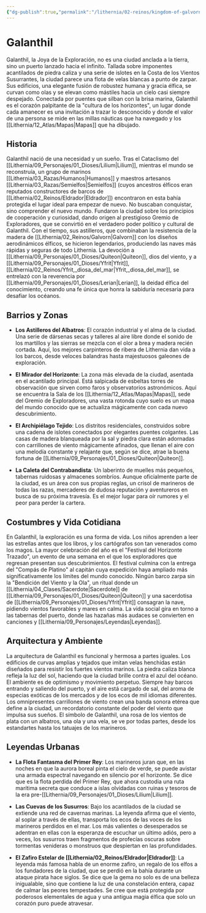 ```yaml
---
{"dg-publish":true,"permalink":"/lithernia/02-reinos/kingdom-of-galvorn/galanthil/","title":"Galanthil","tags":["lithernia","ciudad","Galvorn"]}
---
```


# Galanthil

Galanthil, la Joya de la Exploración, no es una ciudad anclada a la tierra, sino un puerto lanzado hacia el infinito. Tallada sobre imponentes acantilados de piedra caliza y una serie de islotes en la Costa de los Vientos Susurrantes, la ciudad parece una flota de velas blancas a punto de zarpar. Sus edificios, una elegante fusión de robustez humana y gracia élfica, se curvan como olas y se elevan como mástiles hacia un cielo casi siempre despejado. Conectada por puentes que silban con la brisa marina, Galanthil es el corazón palpitante de la "cultura de los horizontes", un lugar donde cada amanecer es una invitación a trazar lo desconocido y donde el valor de una persona se mide en las millas náuticas que ha navegado y los [[Lithernia/12_Atlas/Mapas\|Mapas]] que ha dibujado.

## Historia

Galanthil nació de una necesidad y un sueño. Tras el Cataclismo del [[Lithernia/09_Personajes/01_Dioses/Lilium\|Lilium]], mientras el mundo se reconstruía, un grupo de marinos [[Lithernia/03_Razas/Humanos\|Humanos]] y maestros artesanos [[Lithernia/03_Razas/Semielfos\|Semielfos]] (cuyos ancestros élficos eran reputados constructores de barcos de [[Lithernia/02_Reinos/Eldrador\|Eldrador]]) encontraron en esta bahía protegida el lugar ideal para empezar de nuevo. No buscaban conquistar, sino comprender el nuevo mundo. Fundaron la ciudad sobre los principios de cooperación y curiosidad, dando origen al prestigioso Gremio de Exploradores, que se convirtió en el verdadero poder político y cultural de Galanthil. Con el tiempo, sus astilleros, que combinaban la resistencia de la madera de [[Lithernia/02_Reinos/Galvorn\|Galvorn]] con los diseños aerodinámicos élficos, se hicieron legendarios, produciendo las naves más rápidas y seguras de todo Lithernia. La devoción a [[Lithernia/09_Personajes/01_Dioses/Quiteon\|Quiteon]], dios del viento, y a [[Lithernia/09_Personajes/01_Dioses/Yfrit\|Yfrit]], [[Lithernia/02_Reinos/Yfrit,_diosa_del_mar\|Yfrit,_diosa_del_mar]], se entrelazó con la reverencia por [[Lithernia/09_Personajes/01_Dioses/Lerian\|Lerian]], la deidad élfica del conocimiento, creando una fe única que honra la sabiduría necesaria para desafiar los océanos.

## Barrios y Zonas

- **Los Astilleros del Albatros**: El corazón industrial y el alma de la ciudad. Una serie de dársenas secas y talleres al aire libre donde el sonido de los martillos y las sierras se mezcla con el olor a brea y madera recién cortada. Aquí, los mejores carpinteros de ribera de Lithernia dan vida a los barcos, desde veloces balandras hasta majestuosos galeones de exploración.

- **El Mirador del Horizonte**: La zona más elevada de la ciudad, asentada en el acantilado principal. Está salpicada de esbeltas torres de observación que sirven como faros y observatorios astronómicos. Aquí se encuentra la Sala de los [[Lithernia/12_Atlas/Mapas\|Mapas]], sede del Gremio de Exploradores, una vasta rotonda cuyo suelo es un mapa del mundo conocido que se actualiza mágicamente con cada nuevo descubrimiento.

- **El Archipiélago Tejido**: Los distritos residenciales, construidos sobre una cadena de islotes conectados por elegantes puentes colgantes. Las casas de madera blanqueada por la sal y piedra clara están adornadas con carrillones de viento mágicamente afinados, que llenan el aire con una melodía constante y relajante que, según se dice, atrae la buena fortuna de [[Lithernia/09_Personajes/01_Dioses/Quiteon\|Quiteon]].

- **La Caleta del Contrabandista**: Un laberinto de muelles más pequeños, tabernas ruidosas y almacenes sombríos. Aunque oficialmente parte de la ciudad, es un área con sus propias reglas, un crisol de marineros de todas las razas, mercaderes de dudosa reputación y aventureros en busca de su próxima travesía. Es el mejor lugar para oír rumores y el peor para perder la cartera.

## Costumbres y Vida Cotidiana

En Galanthil, la exploración es una forma de vida. Los niños aprenden a leer las estrellas antes que los libros, y los cartógrafos son tan venerados como los magos. La mayor celebración del año es el "Festival del Horizonte Trazado", un evento de una semana en el que los exploradores que regresan presentan sus descubrimientos. El festival culmina con la entrega del "Compás de Platino" al capitán cuya expedición haya ampliado más significativamente los límites del mundo conocido. Ningún barco zarpa sin la "Bendición del Viento y la Ola", un ritual donde un [[Lithernia/04_Clases/Sacerdote\|Sacerdote]] de [[Lithernia/09_Personajes/01_Dioses/Quiteon\|Quiteon]] y una sacerdotisa de [[Lithernia/09_Personajes/01_Dioses/Yfrit\|Yfrit]] consagran la nave, pidiendo vientos favorables y mares en calma. La vida social gira en torno a las tabernas del puerto, donde las hazañas más audaces se convierten en canciones y [[Lithernia/09_Personajes/Leyendas\|Leyendas]].

## Arquitectura y Ambiente

La arquitectura de Galanthil es funcional y hermosa a partes iguales. Los edificios de curvas amplias y tejados que imitan velas henchidas están diseñados para resistir los fuertes vientos marinos. La piedra caliza blanca refleja la luz del sol, haciendo que la ciudad brille contra el azul del océano. El ambiente es de optimismo y movimiento perpetuo. Siempre hay barcos entrando y saliendo del puerto, y el aire está cargado de sal, del aroma de especias exóticas de los mercados y de los ecos de mil idiomas diferentes. Los omnipresentes carrillones de viento crean una banda sonora etérea que define a la ciudad, un recordatorio constante del poder del viento que impulsa sus sueños. El símbolo de Galanthil, una rosa de los vientos de plata con un albatros, una ola y una vela, se ve por todas partes, desde los estandartes hasta los tatuajes de los marineros.

## Leyendas Urbanas

- **La Flota Fantasma del Primer Rey**: Los marineros juran que, en las noches en que la aurora boreal pinta el cielo de verde, se puede avistar una armada espectral navegando en silencio por el horizonte. Se dice que es la flota perdida del Primer Rey, que ahora custodia una ruta marítima secreta que conduce a islas olvidadas con ruinas y tesoros de la era pre-[[Lithernia/09_Personajes/01_Dioses/Lilium\|Lilium]].

- **Las Cuevas de los Susurros**: Bajo los acantilados de la ciudad se extiende una red de cavernas marinas. La leyenda afirma que el viento, al soplar a través de ellas, transporta los ecos de las voces de los marineros perdidos en el mar. Los más valientes o desesperados se adentran en ellas con la esperanza de escuchar un último adiós, pero a veces, los susurros traen fragmentos de profecías oscuras sobre tormentas venideras o monstruos que despiertan en las profundidades.

- **El Zafiro Estelar de [[Lithernia/02_Reinos/Eldrador\|Eldrador]]**: La leyenda más famosa habla de un enorme zafiro, un regalo de los elfos a los fundadores de la ciudad, que se perdió en la bahía durante un ataque pirata hace siglos. Se dice que la gema no solo es de una belleza inigualable, sino que contiene la luz de una constelación entera, capaz de calmar las peores tempestades. Se cree que está protegida por poderosos elementales de agua y una antigua magia élfica que solo un corazón puro puede atravesar.